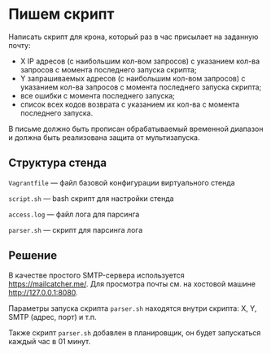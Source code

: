# Пишем скрипт

Написать скрипт для крона, который раз в час присылает на заданную почту:

- X IP адресов (с наибольшим кол-вом запросов) с указанием кол-ва запросов c момента последнего запуска скрипта;
- Y запрашиваемых адресов (с наибольшим кол-вом запросов) с указанием кол-ва запросов c момента последнего запуска скрипта;
- все ошибки c момента последнего запуска;
- список всех кодов возврата с указанием их кол-ва с момента последнего запуска.

В письме должно быть прописан обрабатываемый временной диапазон и должна быть реализована защита от мультизапуска.

## Структура стенда

`Vagrantfile` — файл базовой конфигурации виртуального стенда

`script.sh` — bash скрипт для настройки стенда

`access.log` — файл лога для парсинга

`parser.sh` — скрипт для парсинга лога

## Решение

В качестве простого SMTP-сервера используется https://mailcatcher.me/. Для просмотра почты см. на хостовой машине http://127.0.0.1:8080.

Параметры запуска скрипта `parser.sh` находятся внутри скрипта: X, Y, SMTP (адрес, порт) и т.п.

Также скрипт `parser.sh` добавлен в планировщик, он будет запускаться каждый час в 01 минут.
